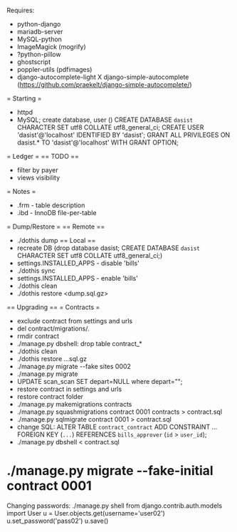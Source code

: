 Requires:
* python-django
* mariadb-server
* MySQL-python
* ImageMagick (mogrify)
* ?python-pillow
* ghostscript
* poppler-utils (pdfimages)
* django-autocomplete-light
X django-simple-autocomplete (https://github.com/praekelt/django-simple-autocomplete/)

= Starting =
* httpd
* MySQL; create database, user ()
CREATE DATABASE `dasist` CHARACTER SET utf8 COLLATE utf8_general_ci;
CREATE USER 'dasist'@'localhost' IDENTIFIED BY 'dasist';
GRANT ALL PRIVILEGES ON dasist.* TO 'dasist'@'localhost' WITH GRANT OPTION;

= Ledger =
== TODO ==
* filter by payer
* views visibility

= Notes =
* .frm - table description
* .ibd - InnoDB file-per-table

= Dump/Restore =
== Remote ==
* ./dothis dump
== Local ==
* recreate DB (drop database dasist; CREATE DATABASE `dasist` CHARACTER SET utf8 COLLATE utf8_general_ci;)
* settings.INSTALLED_APPS - disable 'bills'
* ./dothis sync
* settings.INSTALLED_APPS - enable 'bills'
* ./dothis clean
* ./dothis restore <dump.sql.gz>

== Upgrading ==
= Contracts =
* exclude contract from settings and urls
* del contract/migrations/*.*
* rmdir contract
* ./manage.py dbshell: drop table contract_*
* ./dothis clean
* ./dothis restore ...sql.gz
* ./manage.py migrate --fake sites 0002
* ./manage.py migrate
* UPDATE scan_scan SET depart=NULL where depart="";
* restore contract in settings and urls
* restore contract folder
* ./manage.py makemigrations contracts
* ./manage.py squashmigrations contract 0001 contracts > contract.sql
* ./manage.py sqlmigrate contract 0001 > contract.sql
* change SQL:
    ALTER TABLE `contract_contract` ADD CONSTRAINT ... FOREIGN KEY (`...`) REFERENCES `bills_approver` (`id` > `user_id`);
* ./manage.py dbshell < contract.sql
# ./manage.py migrate --fake-initial contract 0001

Changing passwords:
./manage.py shell
from django.contrib.auth.models import User
u = User.objects.get(username='user02')
u.set_password('pass02')
u.save()
